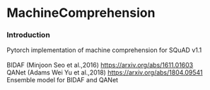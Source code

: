 # MachineComprehension
### Introduction
Pytorch implementation of machine comprehension for SQuAD v1.1 <br><br>
BIDAF (Minjoon Seo et al.,2016)  https://arxiv.org/abs/1611.01603 <br>
QANet (Adams Wei Yu et al.,2018) https://arxiv.org/abs/1804.09541 <br>
Ensemble model for BIDAF and QANet
